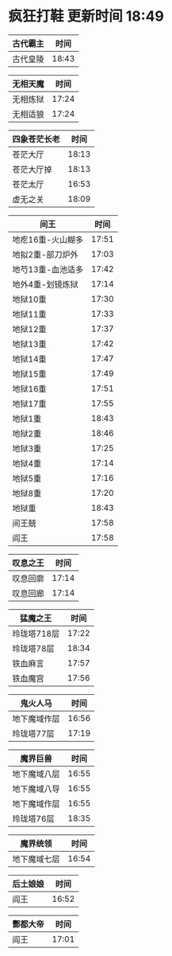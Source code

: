 # 疯狂打鞋 更新时间 18:49

| 古代霸主   | 时间    |
|--------|-------|
| 古代皇陵 | 18:43 |

| 无相天魔   | 时间    |
|--------|-------|
| 无相炼狱 | 17:24 |
| 无相适狼 | 17:24 |

| 四象苍茫长老   | 时间    |
|--------|-------|
| 苍茫大厅 | 18:13 |
| 苍茫大厅掉 | 18:13 |
| 苍茫太厅 | 16:53 |
| 虚无之关 | 18:09 |

| 间王   | 时间    |
|--------|-------|
| 地疙16重-火山糊多 | 17:51 |
| 地拟2重-部刀炉外 | 17:03 |
| 地芍13重-血池适多 | 17:42 |
| 地外4重-划镜炼狱 | 17:14 |
| 地狱10重 | 17:30 |
| 地狱11重 | 17:33 |
| 地狱12重 | 17:37 |
| 地狱13重 | 17:42 |
| 地狱14重 | 17:47 |
| 地狱15重 | 17:49 |
| 地狱16重 | 17:51 |
| 地狱17重 | 17:55 |
| 地狱1重 | 18:43 |
| 地狱2重 | 18:46 |
| 地狱3重 | 17:25 |
| 地狱4重 | 17:14 |
| 地狱5重 | 17:16 |
| 地狱8重 | 17:20 |
| 地狱重 | 18:43 |
| 间王兢 | 17:58 |
| 阎王 | 17:58 |

| 叹息之王   | 时间    |
|--------|-------|
| 叹息回廓 | 17:14 |
| 叹息回廊 | 17:14 |

| 猛魔之王   | 时间    |
|--------|-------|
| 玲珑塔718层 | 17:22 |
| 玲珑塔78层 | 18:34 |
| 铁血麻言 | 17:57 |
| 铁血魔宫 | 17:56 |

| 鬼火人马   | 时间    |
|--------|-------|
| 地下魔域作层 | 16:56 |
| 玲珑塔77层 | 17:19 |

| 魔界巨兽   | 时间    |
|--------|-------|
| 地下魔域八层 | 16:55 |
| 地下魔域八导 | 16:55 |
| 地下魔域作层 | 16:55 |
| 玲珑塔76层 | 18:35 |

| 魔界统领   | 时间    |
|--------|-------|
| 地下魔域七层 | 16:54 |

| 后土娘娘   | 时间    |
|--------|-------|
| 阎王 | 16:52 |

| 酆都大帝   | 时间    |
|--------|-------|
| 阎王 | 17:01 |